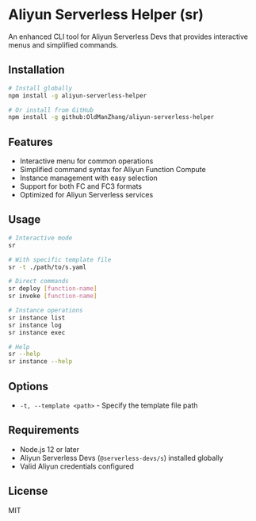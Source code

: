 # Aliyun Serverless Helper (sr)

An enhanced CLI tool for Aliyun Serverless Devs that provides interactive menus and simplified commands.

## Installation

```bash
# Install globally
npm install -g aliyun-serverless-helper

# Or install from GitHub
npm install -g github:OldManZhang/aliyun-serverless-helper
```

## Features

- Interactive menu for common operations
- Simplified command syntax for Aliyun Function Compute
- Instance management with easy selection
- Support for both FC and FC3 formats
- Optimized for Aliyun Serverless services

## Usage

```bash
# Interactive mode
sr

# With specific template file
sr -t ./path/to/s.yaml

# Direct commands
sr deploy [function-name]
sr invoke [function-name]

# Instance operations
sr instance list
sr instance log
sr instance exec

# Help
sr --help
sr instance --help
```

## Options

- `-t, --template <path>` - Specify the template file path


## Requirements

- Node.js 12 or later
- Aliyun Serverless Devs (`@serverless-devs/s`) installed globally
- Valid Aliyun credentials configured

## License

MIT
